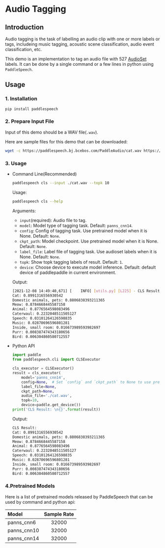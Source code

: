 # Audio Tagging

## Introduction
Audio tagging is the task of labelling an audio clip with one or more labels or tags, includeing music tagging, acoustic scene classification, audio event classification, etc.

This demo is an implementation to tag an audio file with 527 [AudioSet](https://research.google.com/audioset/) labels. It can be done by a single command or a few lines in python using `PaddleSpeech`. 

## Usage
### 1. Installation
```bash
pip install paddlespeech
```

### 2. Prepare Input File
Input of this demo should be a WAV file(`.wav`).

Here are sample files for this demo that can be downloaded:
```bash
wget -c https://paddlespeech.bj.bcebos.com/PaddleAudio/cat.wav https://paddlespeech.bj.bcebos.com/PaddleAudio/dog.wav
```

### 3. Usage
- Command Line(Recommended)
  ```bash
  paddlespeech cls --input ./cat.wav --topk 10
  ```
  Usage:
  ```bash
  paddlespeech cls --help
  ```
  Arguments:
  - `input`(required): Audio file to tag.
  - `model`: Model type of tagging task. Default: `panns_cnn14`.
  - `config`: Config of tagging task. Use pretrained model when it is None. Default: `None`.
  - `ckpt_path`: Model checkpoint. Use pretrained model when it is None. Default: `None`.
  - `label_file`: Label file of tagging task. Use audioset labels when it is None. Default: `None`.
  - `topk`: Show topk tagging labels of result. Default: `1`.
  - `device`: Choose device to execute model inference. Default: default device of paddlepaddle in current environment.

  Output:
  ```bash
  [2021-12-08 14:49:40,671] [    INFO] [utils.py] [L225] - CLS Result:
  Cat: 0.8991316556930542
  Domestic animals, pets: 0.8806838393211365
  Meow: 0.8784668445587158
  Animal: 0.8776564598083496
  Caterwaul: 0.2232048511505127
  Speech: 0.03101264126598835
  Music: 0.02870696596801281
  Inside, small room: 0.016673989593982697
  Purr: 0.008387474343180656
  Bird: 0.006304860580712557
  ```

- Python API
  ```python
  import paddle
  from paddlespeech.cli import CLSExecutor

  cls_executor = CLSExecutor()
  result = cls_executor(
      model='panns_cnn14',
      config=None,  # Set `config` and `ckpt_path` to None to use pretrained model.
      label_file=None,
      ckpt_path=None,
      audio_file='./cat.wav',
      topk=10,
      device=paddle.get_device())
  print('CLS Result: \n{}'.format(result))
  ```
  Output:
  ```bash
  CLS Result:
  Cat: 0.8991316556930542
  Domestic animals, pets: 0.8806838393211365
  Meow: 0.8784668445587158
  Animal: 0.8776564598083496
  Caterwaul: 0.2232048511505127
  Speech: 0.03101264126598835
  Music: 0.02870696596801281
  Inside, small room: 0.016673989593982697
  Purr: 0.008387474343180656
  Bird: 0.006304860580712557
  ```


### 4.Pretrained Models

Here is a list of pretrained models released by PaddleSpeech that can be used by command and python api:

| Model | Sample Rate
| :--- | :---: 
| panns_cnn6| 32000
| panns_cnn10| 32000
| panns_cnn14| 32000
